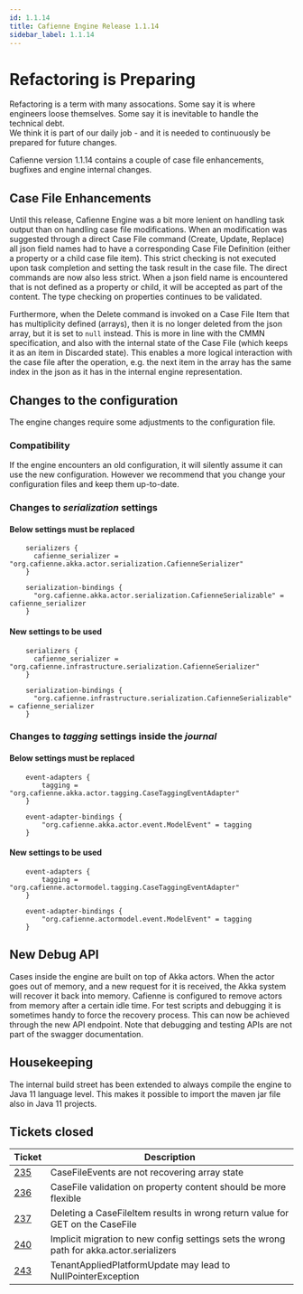 ```yaml
---
id: 1.1.14
title: Cafienne Engine Release 1.1.14
sidebar_label: 1.1.14
---
```

# Refactoring is Preparing

Refactoring is a term with many assocations. Some say it is where engineers loose themselves. Some say it is inevitable to handle the technical debt.
<br/>
We think it is part of our daily job - and it is needed to continuously be prepared for future changes.

Cafienne version 1.1.14 contains a couple of case file enhancements, bugfixes and engine internal changes.

## Case File Enhancements
Until this release, Cafienne Engine was a bit more lenient on handling task output than on handling case file modifications. When an modification was suggested through a direct Case File command (Create, Update, Replace) all json field names had to have a corresponding Case File Definition (either a property or a child case file item). This strict checking is not executed upon task completion and setting the task result in the case file.
The direct commands are now also less strict. When a json field name is encountered that is not defined as a property or child, it will be accepted as part of the content. The type checking on properties continues to be validated.

Furthermore, when the Delete command is invoked on a Case File Item that has multiplicity defined (arrays), then it is no longer deleted from the json array, but it is set to `null` instead. This is more in line with the CMMN specification, and also with the internal state of the Case File (which keeps it as an item in Discarded state). This enables a more logical interaction with the case file after the operation, e.g. the next item in the array has the same index in the json as it has in the internal engine representation.

## Changes to the configuration
The engine changes require some adjustments to the configuration file.

### Compatibility 
If the engine encounters an old configuration, it will silently assume it can use the new configuration.
However we recommend that you change your configuration files and keep them up-to-date.

### Changes to _serialization_ settings

#### Below settings must be replaced

```
    serializers {
      cafienne_serializer = "org.cafienne.akka.actor.serialization.CafienneSerializer"
    }

    serialization-bindings {
      "org.cafienne.akka.actor.serialization.CafienneSerializable" = cafienne_serializer
    }
```

#### New settings to be used

```
    serializers {
      cafienne_serializer = "org.cafienne.infrastructure.serialization.CafienneSerializer"
    }

    serialization-bindings {
      "org.cafienne.infrastructure.serialization.CafienneSerializable" = cafienne_serializer
    }

```

### Changes to _tagging_ settings inside the _journal_

#### Below settings must be replaced

```
    event-adapters {
        tagging = "org.cafienne.akka.actor.tagging.CaseTaggingEventAdapter"
    }

    event-adapter-bindings {
        "org.cafienne.akka.actor.event.ModelEvent" = tagging
    }
```

#### New settings to be used

```
    event-adapters {
        tagging = "org.cafienne.actormodel.tagging.CaseTaggingEventAdapter"
    }

    event-adapter-bindings {
        "org.cafienne.actormodel.event.ModelEvent" = tagging
    }

```

## New Debug API
Cases inside the engine are built on top of Akka actors. When the actor goes out of memory, and a new request for it is received, the Akka system will recover it back into memory. Cafienne is configured to remove actors from memory after a certain idle time. For test scripts and debugging it is sometimes handy to force the recovery process. This can now be achieved through the new API endpoint.
Note that debugging and testing APIs are not part of the swagger documentation.

## Housekeeping
The internal build street has been extended to always compile the engine to Java 11 language level. This makes it possible to import the maven jar file also in Java 11 projects.
## Tickets closed

| Ticket   | Description |
|----------|-------------|
| [235](https://github.com/cafienne/cafienne-engine/issues/235) | CaseFileEvents are not recovering array state
| [236](https://github.com/cafienne/cafienne-engine/issues/236) | CaseFile validation on property content should be more flexible
| [237](https://github.com/cafienne/cafienne-engine/issues/237) | Deleting a CaseFileItem results in wrong return value for GET on the CaseFile
| [240](https://github.com/cafienne/cafienne-engine/issues/240) | Implicit migration to new config settings sets the wrong path for akka.actor.serializers
| [243](https://github.com/cafienne/cafienne-engine/issues/243) | TenantAppliedPlatformUpdate may lead to NullPointerException

